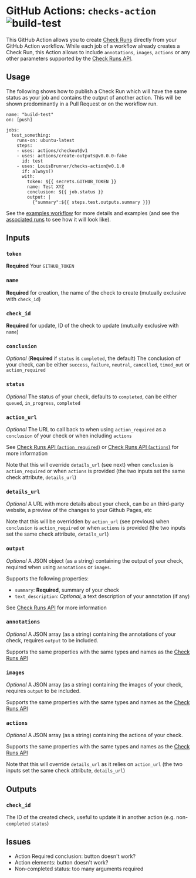 # GitHub Actions: `checks-action` ![build-test](https://github.com/LouisBrunner/checks-action/workflows/build-test/badge.svg)

This GitHub Action allows you to create [Check Runs](https://developer.github.com/v3/checks/runs/#create-a-check-run) directly from your GitHub Action workflow. While each job of a workflow already creates a Check Run, this Action allows to include `annotations`, `images`, `actions` or any other parameters supported by the [Check Runs API](https://developer.github.com/v3/checks/runs/#parameters).

## Usage

The following shows how to publish a Check Run which will have the same status as your job and contains the output of another action. This will be shown predominantly in a Pull Request or on the workflow run.

```
name: "build-test"
on: [push]

jobs:
  test_something:
    runs-on: ubuntu-latest
    steps:
    - uses: actions/checkout@v1
    - uses: actions/create-outputs@v0.0.0-fake
      id: test
    - uses: LouisBrunner/checks-action@v0.1.0
      if: always()
      with:
        token: ${{ secrets.GITHUB_TOKEN }}
        name: Test XYZ
        conclusion: ${{ job.status }}
        output: |
          {"summary":${{ steps.test.outputs.summary }}}
```

See the [examples workflow](.github/workflows/examples.yml) for more details and examples (and see the [associated runs](https://github.com/LouisBrunner/checks-action/actions?query=workflow%3Aexamples) to see how it will look like).

## Inputs

### `token`

**Required** Your `GITHUB_TOKEN`

### `name`

**Required** for creation, the name of the check to create (mutually exclusive with `check_id`)

### `check_id`

**Required** for update, ID of the check to update (mutually exclusive with `name`)

### `conclusion`

_Optional_ (**Required** if `status` is `completed`, the default) The conclusion of your check, can be either `success`, `failure`, `neutral`, `cancelled`, `timed_out` or `action_required`

### `status`

_Optional_ The status of your check, defaults to `completed`, can be either `queued`, `in_progress`, `completed`

### `action_url`

_Optional_ The URL to call back to when using `action_required` as a `conclusion` of your check or when including `actions`

See [Check Runs API (`action_required`)](https://developer.github.com/v3/checks/runs/#parameters) or [Check Runs API (`actions`)](https://developer.github.com/v3/checks/runs/#actions-object) for more information

Note that this will override `details_url` (see next) when `conclusion` is `action_required` or when `actions` is provided (the two inputs set the same check attribute, `details_url`)

### `details_url`

_Optional_ A URL with more details about your check, can be an third-party website, a preview of the changes to your Github Pages, etc

Note that this will be overridden by `action_url` (see previous) when `conclusion` is `action_required` or when `actions` is provided (the two inputs set the same check attribute, `details_url`)

### `output`

_Optional_ A JSON object (as a string) containing the output of your check, required when using `annotations` or `images`.

Supports the following properties:

 - `summary`: **Required**, summary of your check
 - `text_description`: _Optional_, a text description of your annotation (if any)

See [Check Runs API](https://developer.github.com/v3/checks/runs/#output-object) for more information

### `annotations`

_Optional_ A JSON array (as a string) containing the annotations of your check, requires `output` to be included.

Supports the same properties with the same types and names as the [Check Runs API](https://developer.github.com/v3/checks/runs/#annotations-object)

### `images`

_Optional_ A JSON array (as a string) containing the images of your check, requires `output` to be included.

Supports the same properties with the same types and names as the [Check Runs API](https://developer.github.com/v3/checks/runs/#images-object)

### `actions`

_Optional_ A JSON array (as a string) containing the actions of your check.

Supports the same properties with the same types and names as the [Check Runs API](https://developer.github.com/v3/checks/runs/#actions-object)

Note that this will override `details_url` as it relies on `action_url` (the two inputs set the same check attribute, `details_url`)

## Outputs

### `check_id`

The ID of the created check, useful to update it in another action (e.g. non-`completed` `status`)

## Issues

 - Action Required conclusion: button doesn't work?
 - Action elements: button doesn't work?
 - Non-completed status: too many arguments required
